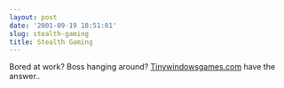 ```yaml
---
layout: post
date: '2001-09-19 18:51:01'
slug: stealth-gaming
title: Stealth Gaming
---
```


Bored at work? Boss hanging around? [Tinywindowsgames.com](http://www.tinywindowsgames.com/tiny/) have the answer..